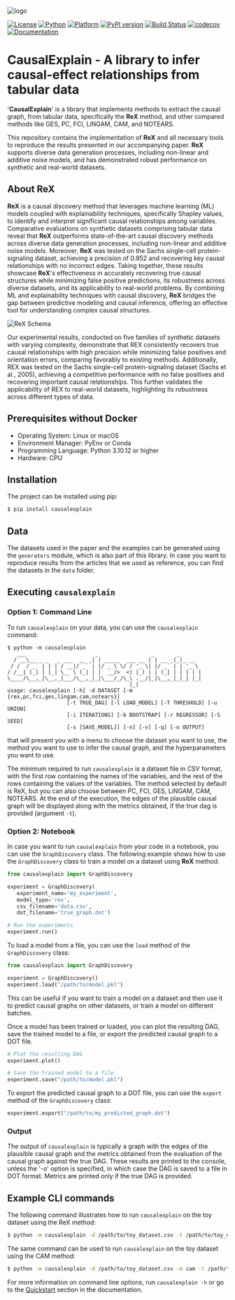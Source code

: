 ![logo](https://raw.githubusercontent.com/renero/causalgraph/main/docs/_static/logo-light.png)

[![License](https://img.shields.io/badge/License-MIT-green.svg)](https://opensource.org/licenses/MIT)
[![Python](https://img.shields.io/badge/Python-3.10%2B-blue.svg)](https://www.python.org/downloads/release/python-31012/)
[![Platform](https://img.shields.io/badge/Platform-Linux%20%7C%20macOS-lightgrey.svg)](#)
[![PyPI version](https://badge.fury.io/py/causalexplain.svg)](https://badge.fury.io/py/causalexplain)
[![Build Status](https://github.com/renero/causalgraph/actions/workflows/build.yaml/badge.svg)](https://github.com/renero/causalgraph/actions/workflows/build.yaml)
[![codecov](https://codecov.io/gh/renero/causalgraph/graph/badge.svg?token=HCV0IJDFLQ)](https://codecov.io/gh/renero/causalgraph)
[![Documentation](https://img.shields.io/badge/docs-GitHub%20Pages-blue.svg)](https://renero.github.io/causalgraph/)


# CausalExplain - A library to infer causal-effect relationships from tabular data

'**CausalExplain**' is a library that implements methods to extract the causal
graph, from tabular data, specifically the **ReX** method, and other compared
methods like GES, PC, FCI, LiNGAM, CAM, and NOTEARS.

This repository contains the implementation of **ReX** and all necessary tools
to reproduce the results presented in our accompanying paper. **ReX** supports
diverse data generation processes, including non-linear and additive noise
models, and has demonstrated robust performance on synthetic and real-world
datasets.

## About **ReX**

**ReX** is a causal discovery method that leverages machine learning (ML) models
coupled with explainability techniques, specifically Shapley values, to
identify and interpret significant causal relationships among variables.
Comparative evaluations on synthetic datasets comprising tabular data reveal that
**ReX** outperforms state-of-the-art causal discovery methods across diverse data
generation processes, including non-linear and additive noise models. Moreover,
**ReX** was tested on the Sachs single-cell protein-signaling dataset, achieving a
precision of 0.952 and recovering key causal relationships with no incorrect
edges. Taking together, these results showcase **ReX**'s effectiveness in
accurately recovering true causal structures while minimizing false positive
predictions, its robustness across diverse datasets, and its applicability to
real-world problems. By combining ML and explainability techniques with causal
discovery, **ReX** bridges the gap between predictive modeling and causal
inference, offering an effective tool for understanding complex causal
structures.

![ReX Schema](https://raw.githubusercontent.com/renero/causalgraph/main/docs/_static/REX.png)

Our experimental results, conducted on five families of synthetic datasets with
varying complexity, demonstrate that REX consistently recovers true causal
relationships with high precision while minimizing false positives and orientation
errors, comparing favorably to existing methods. Additionally, REX was tested on
the Sachs single-cell protein-signaling dataset (Sachs et al., 2005), achieving
a competitive performance with no false positives and recovering important causal
relationships. This further validates the applicability of REX to real-world
datasets, highlighting its robustness across different types of data.

## Prerequisites without Docker

- Operating System: Linux or macOS
- Environment Manager: PyEnv or Conda
- Programming Language: Python 3.10.12 or higher
- Hardware: CPU

## Installation

The project can be installed using pip:

```bash
$ pip install causalexplain
```

## Data

The datasets used in the paper and the examples can be generated using the
`generators` module, which is also part of this library. In case you want to
reproduce results from the articles that we used as reference, you can find
the datasets in the `data` folder.

## Executing `causalexplain`

### Option 1: Command Line

To run `causalexplain` on your data, you can use the `causalexplain` command:

```
$ python -m causalexplain
   ___                      _                 _       _
  / __\__ _ _   _ ___  __ _| | _____  ___ __ | | __ _(_)_ __
 / /  / _` | | | / __|/ _` | |/ _ \ \/ / '_ \| |/ _` | | '_ \
/ /__| (_| | |_| \__ \ (_| | |  __/>  <| |_) | | (_| | | | | |
\____/\__,_|\__,_|___/\__,_|_|\___/_/\_\ .__/|_|\__,_|_|_| |_|
                                       |_|
usage: causalexplain [-h] -d DATASET [-m {rex,pc,fci,ges,lingam,cam,notears}]
                   [-t TRUE_DAG] [-l LOAD_MODEL] [-T THRESHOLD] [-u UNION]
                   [-i ITERATIONS] [-b BOOTSTRAP] [-r REGRESSOR] [-S SEED]
                   [-s [SAVE_MODEL]] [-n] [-v] [-q] [-o OUTPUT]
```

that will present you with a menu to choose the dataset you want to use, the
method you want to use to infer the causal graph, and the hyperparameters you
want to use.

The minimum required to run `causalexplain` is a dataset file in CSV format,
with the first row containing the names of the variables, and the rest of
the rows containing the values of the variables. The method selected by default
is ReX, but you can also choose between PC, FCI, GES, LiNGAM, CAM, NOTEARS.
At the end of the execution, the edges of the plausible causal graph will be
displayed along with the metrics obtained, if the true dag is provided
(argument `-t`).

### Option 2: Notebook

In case you want to run `causalexplain` from your code in a notebook, you can
use the `GraphDiscovery` class. The following example shows how to use
the `GraphDiscovery` class to train a model on a dataset using **ReX** method:

```python
from causalexplain import GraphDiscovery

experiment = GraphDiscovery(
   experiment_name='my_experiment',
   model_type='rex',
   csv_filename='data.csv',
   dot_filename='true_graph.dot')

# Run the experiments
experiment.run()
````

To load a model from a file, you can use the `load` method of the
`GraphDiscovery` class:

```python
from causalexplain import GraphDiscovery

experiment = GraphDiscovery()
experiment.load("/path/to/model.pkl")
```

This can be useful if you want to train a model on a dataset and then use it
to predict causal graphs on other datasets, or train a model on different
batches.

Once a model has been trained or loaded, you can plot the resulting DAG, save
the trained model to a file, or export the predicted causal graph to a DOT file.

```python
# Plot the resulting DAG
experiment.plot()

# Save the trained model to a file
experiment.save("/path/to/model.pkl")
```


To export the predicted causal graph to a DOT file, you can use the `export`
method of the `GraphDiscovery` class:

```python
experiment.export("/path/to/my_predicted_graph.dot")
```

### Output

The output of `causalexplain` is typically a graph with the edges of the
plausible causal graph and the metrics obtained from the evaluation of the
causal graph against the true DAG. These results are printed to the console,
unless the '-o' option is specified, in which case the DAG is saved to a
file in DOT format. Metrics are printed only if the true DAG is provided.

## Example CLI commands

The following command illustrates how to run `causalexplain` on the toy dataset
using the ReX method:

```bash
$ python -m causalexplain -d /path/to/toy_dataset.csv -t /path/to/toy_dataset.dot
```

The same command can be used to run `causalexplain` on the toy dataset using the
CAM method:

```bash
$ python -m causalexplain -d /path/to/toy_dataset.csv -m cam -t /path/to/toy_dataset.dot
```

For more information on command line options, run `causalexplain -h` or go to
the [Quickstart](https://renero.github.io/causalgraph/quickstart.html)
section in the documentation.
